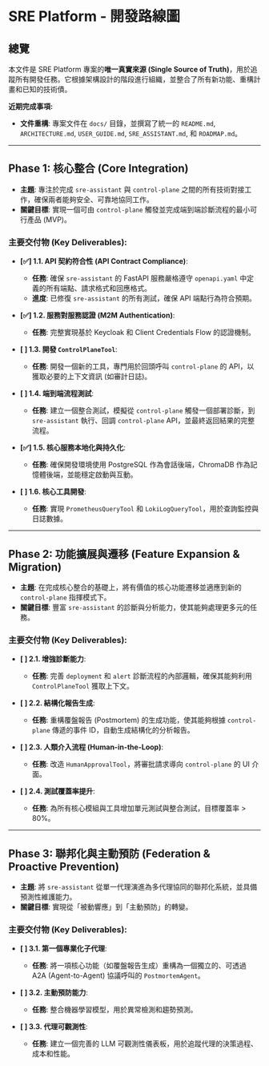 # SRE Platform - 開發路線圖

## 總覽

本文件是 SRE Platform 專案的**唯一真實來源 (Single Source of Truth)**，用於追蹤所有開發任務。它根據架構設計的階段進行組織，並整合了所有新功能、重構計畫和已知的技術債。

**近期完成事項:**
-   **文件重構**: 專案文件在 `docs/` 目錄，並撰寫了統一的 `README.md`, `ARCHITECTURE.md`, `USER_GUIDE.md`, `SRE_ASSISTANT.md`, 和 `ROADMAP.md`。

---

## Phase 1: 核心整合 (Core Integration)

- **主題**: 專注於完成 `sre-assistant` 與 `control-plane` 之間的所有技術對接工作，確保兩者能夠安全、可靠地協同工作。
- **關鍵目標**: 實現一個可由 `control-plane` 觸發並完成端到端診斷流程的最小可行產品 (MVP)。

### 主要交付物 (Key Deliverables):

- **[✅] 1.1. API 契約符合性 (API Contract Compliance)**:
    - **任務**: 確保 `sre-assistant` 的 FastAPI 服務嚴格遵守 `openapi.yaml` 中定義的所有端點、請求格式和回應格式。
    - **進度**: 已修復 `sre-assistant` 的所有測試，確保 API 端點行為符合預期。

- **[✅] 1.2. 服務對服務認證 (M2M Authentication)**:
    - **任務**: 完整實現基於 Keycloak 和 Client Credentials Flow 的認證機制。

- **[ ] 1.3. 開發 `ControlPlaneTool`**:
    - **任務**: 開發一個新的工具，專門用於回頭呼叫 `control-plane` 的 API，以獲取必要的上下文資訊 (如審計日誌)。

- **[ ] 1.4. 端到端流程測試**:
    - **任務**: 建立一個整合測試，模擬從 `control-plane` 觸發一個部署診斷，到 `sre-assistant` 執行、回調 `control-plane` API，並最終返回結果的完整流程。

- **[✅] 1.5. 核心服務本地化與持久化**:
    - **任務**: 確保開發環境使用 PostgreSQL 作為會話後端，ChromaDB 作為記憶體後端，並能穩定啟動與互動。

- **[ ] 1.6. 核心工具開發**:
    - **任務**: 實現 `PrometheusQueryTool` 和 `LokiLogQueryTool`，用於查詢監控與日誌數據。

---

## Phase 2: 功能擴展與遷移 (Feature Expansion & Migration)

- **主題**: 在完成核心整合的基礎上，將有價值的核心功能遷移並適應到新的 `control-plane` 指揮模式下。
- **關鍵目標**: 豐富 `sre-assistant` 的診斷與分析能力，使其能夠處理更多元的任務。

### 主要交付物 (Key Deliverables):

- **[ ] 2.1. 增強診斷能力**:
    - **任務**: 完善 `deployment` 和 `alert` 診斷流程的內部邏輯，確保其能夠利用 `ControlPlaneTool` 獲取上下文。

- **[ ] 2.2. 結構化報告生成**:
    - **任務**: 重構覆盤報告 (Postmortem) 的生成功能，使其能夠根據 `control-plane` 傳遞的事件 ID，自動生成結構化的分析報告。

- **[ ] 2.3. 人類介入流程 (Human-in-the-Loop)**:
    - **任務**: 改造 `HumanApprovalTool`，將審批請求導向 `control-plane` 的 UI 介面。

- **[ ] 2.4. 測試覆蓋率提升**:
    - **任務**: 為所有核心模組與工具增加單元測試與整合測試，目標覆蓋率 > 80%。

---

## Phase 3: 聯邦化與主動預防 (Federation & Proactive Prevention)

- **主題**: 將 `sre-assistant` 從單一代理演進為多代理協同的聯邦化系統，並具備預測性維護能力。
- **關鍵目標**: 實現從「被動響應」到「主動預防」的轉變。

### 主要交付物 (Key Deliverables):

- **[ ] 3.1. 第一個專業化子代理**:
    - **任務**: 將一項核心功能（如覆盤報告生成）重構為一個獨立的、可透過 A2A (Agent-to-Agent) 協議呼叫的 `PostmortemAgent`。

- **[ ] 3.2. 主動預防能力**:
    - **任務**: 整合機器學習模型，用於異常檢測和趨勢預測。

- **[ ] 3.3. 代理可觀測性**:
    - **任務**: 建立一個完善的 LLM 可觀測性儀表板，用於追蹤代理的決策過程、成本和性能。
